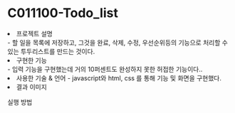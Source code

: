 # C011100-Todo_list

<li>프로젝트 설명</li>
- 할 일을 목록에 저장하고, 그것을 완료, 삭제, 수정, 우선순위등의 기능으로 처리할 수 있는 투두리스트를 만드는 것이다.

<li>구현한 기능</li>
- 입력 기능을 구현했는데 거의 10퍼센트도 완성하지 못한 허접한 기능이다..

<li>사용한 기술 & 언어
- javascript와 html, css 를 통해 기능 및 화면을 구현했다.

<li>결과 이미지</li>

실행 방법

